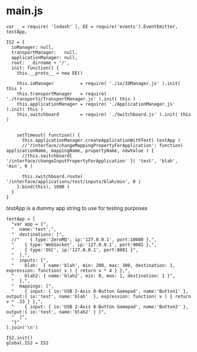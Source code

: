 main.js
=======

    var _ = require( 'lodash' ), EE = require('events').EventEmitter, testApp,

    IS2 = {
      ioManager: null,
      transportManager:   null,
      applicationManager: null,
      root: __dirname + '/',
      init: function() {
        this.__proto__ = new EE()
        
        this.ioManager          = require( './io/IOManager.js' ).init( this )
        this.transportManager   = require( './transports/TransportManager.js' ).init( this )        
        this.applicationManager = require( './ApplicationManager.js' ).init( this )
        this.switchboard        = require( './Switchboard.js' ).init( this )
        
        
        setTimeout( function() {
          this.applicationManager.createApplicationWithText( testApp )
          //'/interface/changeMappingPropertyForApplication': function( applicationName, mappingName, propertyName, newValue ) {
          //this.switchboard[ '/interface/changeInputPropertyForApplication' ]( 'test', 'blah', 'min', 0 )
          
          this.switchboard.route( '/interface/applications/test/inputs/blah/min', 0 )
        }.bind(this), 1000 )
      }
    }
        
*testApp* is a dummy app string to use for testing purposes

    testApp = [
      "var app = {",
      "  name:'test',",
      "  destinations: [",
      //"    { type:'ZeroMQ', ip:'127.0.0.1', port:10080 },",
      "    { type:'WebSocket', ip:'127.0.0.1', port:9081 },",
      "    { type:'OSC', ip:'127.0.0.1', port:8081 }",        
      "  ],",
      "  inputs: {",
      "    blah:  { name:'blah', min: 200, max: 300, destination: 1, expression: function( v ) { return v * 4 } },",
      "    blah2: { name:'blah2', min: 0, max: 1, destination: 1 }",
      "  },",
      "  mappings: [",
      "    { input: { io:'USB 2-Axis 8-Button Gamepad', name:'Button1' }, output:{ io:'test', name:'blah'  }, expression: function( v ) { return v * .33 } },",
      "    { input: { io:'USB 2-Axis 8-Button Gamepad', name:'Button2' }, output:{ io:'test', name:'blah2' } }",
      "  ]",
      "}"
    ].join('\n')
    
    IS2.init()
    global.IS2 = IS2